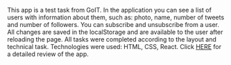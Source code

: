 This app is a test task from GoIT. 
In the application you can see a list of users with information about them, such as: photo, name, number of tweets and
number of followers. 
You can subscribe and unsubscribe from a user. 
All changes are saved in the localStorage and are available to the user after reloading the
page. 
All tasks were completed according to the layout and technical task.
Technologies were used: HTML, CSS, React.
Click [HERE](https://svetlankogr.github.io/followers-test-task/) for a detailed review of the app.
